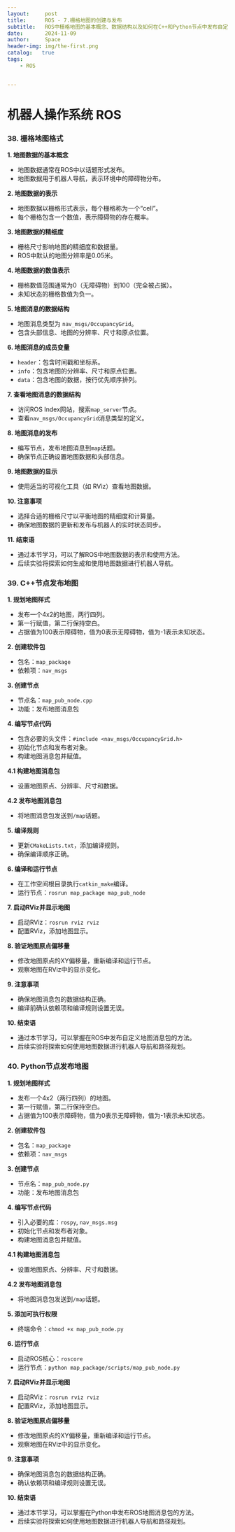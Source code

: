 ```yaml
---
layout:     post
title:      ROS - 7.栅格地图的创建与发布
subtitle:   ROS中栅格地图的基本概念、数据结构以及如何在C++和Python节点中发布自定义栅格地图的方法，包括地图的规划、构建和可视化过程。
date:       2024-11-09
author:     Space
header-img: img/the-first.png
catalog:   true
tags:
    - ROS


---
```




# 机器人操作系统 ROS 

### 38. 栅格地图格式

**1. 地图数据的基本概念**

- 地图数据通常在ROS中以话题形式发布。
- 地图数据用于机器人导航，表示环境中的障碍物分布。

**2. 地图数据的表示**

- 地图数据以栅格形式表示，每个栅格称为一个“cell”。
- 每个栅格包含一个数值，表示障碍物的存在概率。

**3. 地图数据的精细度**

- 栅格尺寸影响地图的精细度和数据量。
- ROS中默认的地图分辨率是0.05米。

**4. 地图数据的数值表示**

- 栅格数值范围通常为0（无障碍物）到100（完全被占据）。
- 未知状态的栅格数值为负一。

**5. 地图消息的数据结构**

- 地图消息类型为 `nav_msgs/OccupancyGrid`。
- 包含头部信息、地图的分辨率、尺寸和原点位置。

**6. 地图消息的成员变量**

- `header`：包含时间戳和坐标系。
- `info`：包含地图的分辨率、尺寸和原点位置。
- `data`：包含地图的数据，按行优先顺序排列。

**7. 查看地图消息的数据结构**

- 访问ROS Index网站，搜索`map_server`节点。
- 查看`nav_msgs/OccupancyGrid`消息类型的定义。

**8. 地图消息的发布**

- 编写节点，发布地图消息到`map`话题。
- 确保节点正确设置地图数据和头部信息。

**9. 地图数据的显示**

- 使用适当的可视化工具（如 RViz）查看地图数据。

**10. 注意事项**

- 选择合适的栅格尺寸以平衡地图的精细度和计算量。
- 确保地图数据的更新和发布与机器人的实时状态同步。

**11. 结束语**

- 通过本节学习，可以了解ROS中地图数据的表示和使用方法。
- 后续实验将探索如何生成和使用地图数据进行机器人导航。



### 39. C++节点发布地图

**1. 规划地图样式**

- 发布一个4x2的地图，两行四列。
- 第一行赋值，第二行保持空白。
- 占据值为100表示障碍物，值为0表示无障碍物，值为-1表示未知状态。

**2. 创建软件包**

- 包名：`map_package`
- 依赖项：`nav_msgs`

**3. 创建节点**

- 节点名：`map_pub_node.cpp`
- 功能：发布地图消息包

**4. 编写节点代码**

- 包含必要的头文件：`#include <nav_msgs/OccupancyGrid.h>`
- 初始化节点和发布者对象。
- 构建地图消息包并赋值。

**4.1 构建地图消息包**

- 设置地图原点、分辨率、尺寸和数据。

**4.2 发布地图消息包**

- 将地图消息包发送到`/map`话题。

**5. 编译规则**

- 更新`CMakeLists.txt`，添加编译规则。
- 确保编译顺序正确。

**6. 编译和运行节点**

- 在工作空间根目录执行`catkin_make`编译。
- 运行节点：`rosrun map_package map_pub_node`

**7. 启动RViz并显示地图**

- 启动RViz：`rosrun rviz rviz`
- 配置RViz，添加地图显示。

**8. 验证地图原点偏移量**

- 修改地图原点的XY偏移量，重新编译和运行节点。
- 观察地图在RViz中的显示变化。

**9. 注意事项**

- 确保地图消息包的数据结构正确。
- 编译前确认依赖项和编译规则设置无误。

**10. 结束语**

- 通过本节学习，可以掌握在ROS中发布自定义地图消息包的方法。
- 后续实验将探索如何使用地图数据进行机器人导航和路径规划。



### 40. Python节点发布地图

**1. 规划地图样式**

- 发布一个4x2（两行四列）的地图。
- 第一行赋值，第二行保持空白。
- 占据值为100表示障碍物，值为0表示无障碍物，值为-1表示未知状态。

**2. 创建软件包**

- 包名：`map_package`
- 依赖项：`nav_msgs`

**3. 创建节点**

- 节点名：`map_pub_node.py`
- 功能：发布地图消息包

**4. 编写节点代码**

- 引入必要的库：`rospy`, `nav_msgs.msg`
- 初始化节点和发布者对象。
- 构建地图消息包并赋值。

**4.1 构建地图消息包**

- 设置地图原点、分辨率、尺寸和数据。

**4.2 发布地图消息包**

- 将地图消息包发送到`/map`话题。

**5. 添加可执行权限**

- 终端命令：`chmod +x map_pub_node.py`

**6. 运行节点**

- 启动ROS核心：`roscore`
- 运行节点：`python map_package/scripts/map_pub_node.py`

**7. 启动RViz并显示地图**

- 启动RViz：`rosrun rviz rviz`
- 配置RViz，添加地图显示。

**8. 验证地图原点偏移量**

- 修改地图原点的XY偏移量，重新编译和运行节点。
- 观察地图在RViz中的显示变化。

**9. 注意事项**

- 确保地图消息包的数据结构正确。
- 确认依赖项和编译规则设置无误。

**10. 结束语**

- 通过本节学习，可以掌握在Python中发布ROS地图消息包的方法。
- 后续实验将探索如何使用地图数据进行机器人导航和路径规划。
